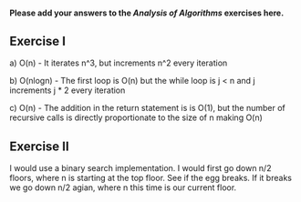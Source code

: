 #### Please add your answers to the ***Analysis of  Algorithms*** exercises here.

## Exercise I

a) O(n) - It iterates n^3, but increments n^2 every iteration


b) O(nlogn) - The first loop is O(n) but the while loop is j < n and j increments j * 2 every iteration


c) O(n) - The addition in the return statement is is O(1), but the number of recursive calls is directly proportionate to the size of n making O(n)

## Exercise II

I would use a binary search implementation. I would first go down n/2 floors, where n is starting at the top floor. See if the egg breaks. If it breaks we go down n/2 agian, where n this time is our current floor. 


